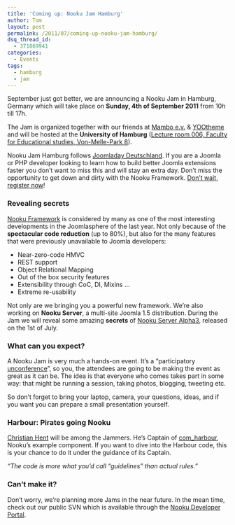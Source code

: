 ```yaml
---
title: 'Coming up: Nooku Jam Hamburg'
author: Tom
layout: post
permalink: /2011/07/coming-up-nooku-jam-hamburg/
dsq_thread_id:
  - 371869941
categories:
  - Events
tags:
  - hamburg
  - jam
---
```

September just got better, we are announcing a Nooku Jam in Hamburg, Germany which will take place on **Sunday, 4th of September 2011** from 10h till 17h.

The Jam is organized together with our friends at [Mambo e.v.][1] & [YOOtheme][2] and will be hosted at the **University of Hamburg** ([Lecture room 006, Faculty for Educational studies, Von-Melle-Park 8][3]).

Nooku Jam Hamburg follows [Joomladay Deutschland][4]. If you are a Joomla or PHP developer looking to learn how to build better Joomla extensions faster you don’t want to miss this and will stay an extra day. Don’t miss the opportunity to get down and dirty with the Nooku Framework. [Don’t wait, register now][5]!

### <!--more-->

### Revealing secrets

[Nooku Framework][6] is considered by many as one of the most interesting developments in the Joomlasphere of the last year. Not only because of the **spectacular code reduction** (up to 80%), but also for the many features that were previously unavailable to Joomla developers:

*   Near-zero-code HMVC
*   REST support
*   Object Relational Mapping
*   Out of the box security features
*   Extensibility through CoC, DI, Mixins …
*   Extreme re-usability

Not only are we bringing you a powerful new framework. We&#8217;re also working on **Nooku Server**, a multi-site Joomla 1.5 distribution. During the Jam we will reveal some amazing **secrets** of [Nooku Server Alpha3][7], released on the 1st of July.

### What can you expect?

A Nooku Jam is very much a hands-on event. It&#8217;s a “participatory [unconference][8]”, so you, the attendees are going to be making the event as great as it can be. The idea is that everyone who comes takes part in some way: that might be running a session, taking photos, blogging, tweeting etc.

So don’t forget to bring your laptop, camera, your questions, ideas, and if you want you can prepare a small presentation yourself.

### Harbour: Pirates going Nooku

[Christian Hent][9] will be among the Jammers. He’s Captain of [com_harbour][10], Nooku’s example component. If you want to dive into the Harbour code, this is your chance to do it under the guidance of its Captain.

*“The code is more what you&#8217;d call &#8220;guidelines&#8221; than actual rules.”*

### Can’t make it?

Don’t worry, we’re planning more Jams in the near future. In the mean time, check out our public SVN which is available through the [Nooku Developer Portal][11].

 [1]: http://www.mamboev.de/
 [2]: http://www.yootheme.com/
 [3]: http://epb.uni-hamburg.de/de/node/3164
 [4]: http://www.joomladay.de/
 [5]: http://www.amiando.com/nj11hh.html
 [6]: http://www.nooku.org/framework.html
 [7]: http://blog.nooku.org/2011/07/2000-reasons-to-celebrate/
 [8]: http://en.wikipedia.org/wiki/Unconference
 [9]: http://blog.nooku.org/2010/12/how-i-became-a-nooku-contributor/
 [10]: http://www.assembla.com/spaces/nooku-examples/wiki/com_harbour
 [11]: http://code.nooku.org/
